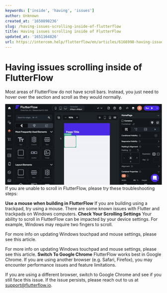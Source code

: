 ```yaml
---
keywords: ['inside', 'having', 'issues']
author: Unknown
created_at: '1650898236'
slug: /having-issues-scrolling-inside-of-flutterflow
title: Having issues scrolling inside of FlutterFlow
updated_at: '1651164826'
url: https://intercom.help/flutterflow/en/articles/6166998-having-issues-scrolling-inside-of-flutterflow
---
```

# Having issues scrolling inside of FlutterFlow

Most areas of FlutterFlow do not have scroll bars. Instead, you just need to hover over the section and scroll as they would normally.

![](../../assets/20250430121510138948.gif)
If you are unable to scroll in FlutterFlow, please try these troubleshooting steps:

**Use a mouse when building in FlutterFlow**
If you are building using a trackpad, try using a mouse. There are some known issues with Flutter and trackpads on Windows computers.
**Check Your Scrolling Settings**
Your ability to scroll in FlutterFlow can be impacted by your device settings. For example, Windows may require two fingers to scroll.

For more info on updating Windows touchpad and mouse settings, please see this article.

For more info on updating Windows touchpad and mouse settings, please see this article.
**Switch To Google Chrome**
FlutterFlow works best in Google Chrome. If you are using another browser (e.g. Safari, Firefox), you may encounter performance issues and feature limitations.

If you are using a different browser, switch to Google Chrome and see if you still face this issue.
If the issue persists, please reach out to us at support@flutterflow.io.